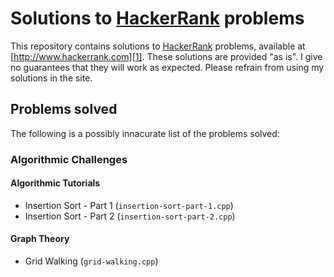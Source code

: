 # Solutions to [HackerRank][1] problems

This repository contains solutions to [HackerRank][1] problems, available at
[http://www.hackerrank.com][1]. These solutions are provided "as is". I give no
guarantees that they will work as expected. Please refrain from using my
solutions in the site.

## Problems solved

The following is a possibly innacurate list of the problems solved:

### Algorithmic Challenges

#### Algorithmic Tutorials

* Insertion Sort - Part 1 (`insertion-sort-part-1.cpp`)
* Insertion Sort - Part 2 (`insertion-sort-part-2.cpp`)

#### Graph Theory

* Grid Walking (`grid-walking.cpp`)

[1]: http://www.hackerrank.com
